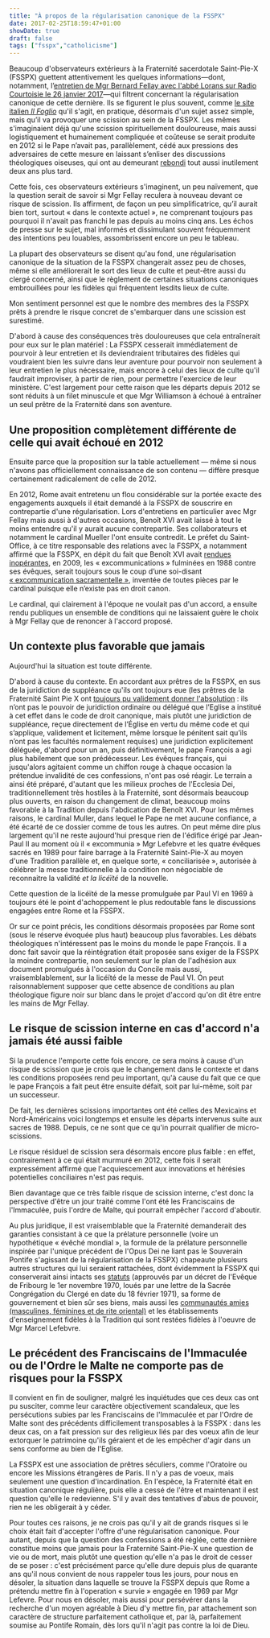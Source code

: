 ```yaml
---
title: "À propos de la régularisation canonique de la FSSPX"
date: 2017-02-25T18:59:47+01:00
showDate: true
draft: false
tags: ["fsspx","catholicisme"]
---
```


Beaucoup d'observateurs extérieurs à la Fraternité sacerdotale Saint-Pie-X (FSSPX) guettent attentivement les quelques informations—dont, notamment, l’[entretien de Mgr Bernard Fellay avec l'abbé Lorans sur Radio Courtoisie le 26 janvier 2017](http://www.dici.org/actualites/entretien-de-mgr-bernard-fellay-sur-radio-courtoisie-le-26-janvier-2017/)—qui filtrent concernant la régularisation canonique de cette dernière. Ils se figurent le plus souvent, comme [le site italien _Il Foglio_](http://www.ilfoglio.it/chiesa/2017/02/24/news/accordo-lefebvriani-papa-francesco-122169/) qu'il s'agit, en pratique, désormais d'un sujet assez simple, mais qu’il va provoquer une scission au sein de la FSSPX. Les mêmes s'imaginaient déjà qu'une scission spirituellement douloureuse, mais aussi logistiquement et humainement compliquée et coûteuse se serait produite en 2012 si le Pape n’avait pas, parallèlement, cédé aux pressions des adversaires de cette mesure en laissant s’enliser des discussions théologiques oiseuses, qui ont au demeurant [rebondi](http://baudouindemitry.tumblr.com/post/87170542629/mgr-fellay-il-ny-aura-pas-daccord-cest-absolument) tout aussi inutilement deux ans plus tard.

Cette fois, ces observateurs extérieurs s'imaginent, un peu naïvement, que la question serait de savoir si Mgr Fellay reculera à nouveau devant ce risque de scission. Ils affirment, de façon un peu simplificatrice, qu’il aurait bien tort, surtout « dans le contexte actuel », ne comprenant toujours pas pourquoi il n'avait pas franchi le pas depuis au moins cinq ans. Les échos de presse sur le sujet, mal informés et dissimulant souvent fréquemment des intentions peu louables, assombrissent encore un peu le tableau.

La plupart des observateurs se disent qu'au fond, une régularisation canonique de la situation de la FSSPX changerait assez peu de choses, même si elle améliorerait le sort des lieux de culte et peut-être aussi du clergé concerné, ainsi que le règlement de certaines situations canoniques embrouillées pour les fidèles qui fréquentent lesdits lieux de culte.

Mon sentiment personnel est que le nombre des membres des la FSSPX prêts à prendre le risque concret de s'embarquer dans une scission est surestimé.

D'abord à cause des conséquences très douloureuses que cela entraînerait pour eux sur le plan matériel : La FSSPX cesserait immédiatement de pourvoir à leur entretien et ils deviendraient tributaires des fidèles qui voudraient bien les suivre dans leur aventure pour pourvoir non seulement à leur entretien le plus nécessaire, mais encore à celui des lieux de culte qu'il faudrait improviser, à partir de rien, pour permettre l'exercice de leur ministère. C'est largement pour cette raison que les départs depuis 2012 se sont réduits à un filet minuscule et que Mgr Williamson à échoué à entraîner un seul prêtre de la Fraternité dans son aventure.

## Une proposition complètement différente de celle qui avait échoué en 2012

Ensuite parce que la proposition sur la table actuellement — même si nous n'avons pas officiellement connaissance de son contenu — diffère presque certainement radicalement de celle de 2012.

En 2012, Rome avait entretenu un flou considérable sur la portée exacte des engagements auxquels il était demandé à la FSSPX de souscrire en contrepartie d'une régularisation. Lors d'entretiens en particulier avec Mgr Fellay mais aussi à d'autres occasions, Benoît XVI avait laissé à tout le moins entendre qu'il y aurait aucune contrepartie. Ses collaborateurs et notamment le cardinal Mueller l'ont ensuite contredit. Le préfet du Saint-Office, à ce titre responsable des relations avec la FSSPX, a notamment affirmé que la FSSPX, en dépit du fait que Benoît XVI avait [rendues inopérantes](http://laportelatine.org/district/france/bo/RetraitExcom090124/MerciDes4eveques/quatreeveques090129.php), en 2009, les « excommunications » fulminées en 1988 contre ses évêques, serait toujours sous le coup d’une soi-disant [« excommunication sacramentelle »](http://www.dici.org/documents/a-propos-dune-declaration-de-mgr-muller-sur-le-schisme-de-la-fraternite-saint-pie-x/), inventée de toutes pièces par le cardinal puisque elle n’existe pas en droit canon.

Le cardinal, qui clairement à l'époque ne voulait pas d'un accord, a ensuite rendu publiques un ensemble de conditions qui ne laissaient guère le choix à Mgr Fellay que de renoncer à l'accord proposé.

## Un contexte plus favorable que jamais

Aujourd'hui la situation est toute différente.

D'abord à cause du contexte. En accordant aux prêtres de la FSSPX, en sus de la juridiction de suppléance qu'ils ont toujours eue (les prêtres de la Fraternité Saint Pie X ont [toujours pu validement donner l'absolution](http://baudouindemitry.tumblr.com/post/67058715705/les-confessions-entendues-par-les-pr-tres-de-la) : ils n’ont pas le pouvoir de juridiction ordinaire ou délégué que l’Eglise a institué à cet effet dans le code de droit canonique, mais plutôt une juridiction de suppléance, reçue directement de l’Église en vertu du même code et qui s’applique, validement et licitement, même lorsque le pénitent sait qu’ils n’ont pas les facultés normalement requises) une juridiction explicitement déléguée, d'abord pour un an, puis définitivement, le pape François a agi plus habilement que son prédécesseur. Les évêques français, qui jusqu'alors agitaient comme un chiffon rouge à chaque occasion la prétendue invalidité de ces confessions, n'ont pas osé réagir. Le terrain a ainsi été préparé, d'autant que les milieux proches de l'Ecclesia Dei, traditionnellement très hostiles à la Fraternité, sont désormais beaucoup plus ouverts, en raison du changement de climat, beaucoup moins favorable à la Tradition depuis l'abdication de Benoît XVI. Pour les mêmes raisons, le cardinal Muller, dans lequel le Pape ne met aucune confiance, a été écarté de ce dossier comme de tous les autres. On peut même dire plus largement qu'il ne reste aujourd'hui presque rien de l'édifice érigé par Jean-Paul II au moment où il « excommunia » Mgr Lefebvre et les quatre évêques sacrés en 1989 pour faire barrage à la Fraternité Saint-Pie-X au moyen d'une Tradition parallèle et, en quelque sorte, « conciliarisée », autorisée à célébrer la messe traditionnelle à la condition non négociable de reconnaitre la validité _et la licéïté_ de la nouvelle.

Cette question de la licéïté de la messe promulguée par Paul VI en 1969 à toujours été le point d'achoppement le plus redoutable fans le discussions engagées entre Rome et la FSSPX.

Or sur ce point précis, les conditions désormais proposées par Rome sont (sous le réserve évoquée plus haut) beaucoup plus favorables. Les débats théologiques n'intéressent pas le moins du monde le pape François. Il a donc fait savoir que la réintégration était proposée sans exiger de la FSSPX la moindre contrepartie, non seulement sur le plan de l'adhésion aux document promulgués à l'occasion du Concile mais aussi, vraisemblablement, sur la licéïté de la messe de Paul VI. On peut raisonnablement supposer que cette absence de conditions au plan théologique figure noir sur blanc dans le projet d'accord qu'on dit être entre les mains de Mgr Fellay.

## Le risque de scission interne en cas d'accord n'a jamais été aussi faible

Si la prudence l'emporte cette fois encore, ce sera moins à cause d'un risque de scission que je crois que le changement dans le contexte et dans les conditions proposées rend peu important, qu'à cause du fait que ce que le pape François a fait peut être ensuite défait, soit par lui-même, soit par un successeur.

De fait, les dernières scissions importantes ont été celles des Mexicains et Nord-Américains voici longtemps et ensuite les départs intervenus suite aux sacres de 1988\. Depuis, ce ne sont que ce qu'in pourrait qualifier de micro-scissions.

Le risque résiduel de scission sera désormais encore plus faible : en effet, contrairement à ce qui était murmuré en 2012, cette fois il serait expressément affirmé que l'acquiescement aux innovations et hérésies potentielles conciliaires n'est pas requis.

Bien davantage que ce très faible risque de scission interne, c'est donc la perspective d'être un jour traité comme l'ont été les Franciscains de l'Immaculée, puis l'ordre de Malte, qui pourrait empêcher l'accord d'aboutir.

Au plus juridique, il est vraisemblable que la Fraternité demanderait des garanties consistant à ce que la prélature personnelle (voire un hypothétique « évêché mondial », la formule de la prélature personnelle inspirée par l'unique précédent de l'Opus Dei ne liant pas le Souverain Pontife s'agissant de la régularisation de la FSSPX) chapeaute plusieurs autres structures qui lui seraient rattachées, dont évidemment la FSSPX qui conserverait ainsi intacts ses [statuts](https://drive.google.com/open?id=0B9PVkBxXwbBxNWYwdGZDUVpvMmM) (approuvés par un décret de l'Evêque de Fribourg le 1er novembre 1970, loués par une lettre de la Sacrée Congrégation du Clergé en date du 18 février 1971), sa forme de gouvernement et bien sûr ses biens, mais aussi les [communautés amies (masculines, féminines et de rite oriental)](http://laportelatine.org/ordres/ordres.php) et les établissements d'enseignement fidèles à la Tradition qui sont restées fidèles à l'oeuvre de Mgr Marcel Lefebvre.

## Le précédent des Franciscains de l'Immaculée ou de l'Ordre le Malte ne comporte pas de risques pour la FSSPX

Il convient en fin de souligner, malgré les inquiétudes que ces deux cas ont pu susciter, comme leur caractère objectivement scandaleux, que les persécutions subies par les Franciscains de l'Immaculée et par l'Ordre de Malte sont des précédents difficilement transposables à la FSSPX : dans les deux cas, on a fait pression sur des religieux liés par des voeux afin de leur extorquer le patrimoine qu'ils géraient et de les empêcher d'agir dans un sens conforme au bien de l'Eglise.

La FSSPX est une association de prêtres séculiers, comme l'Oratoire ou encore les Missions étrangères de Paris. Il n'y a pas de voeux, mais seulement une question d'incardination. En l'espèce, la Fraternité était en situation canonique régulière, puis elle a cessé de l'être et maintenant il est question qu'elle le redevienne. S'il y avait des tentatives d'abus de pouvoir, rien ne les obligerait à y céder.

Pour toutes ces raisons, je ne crois pas qu'il y ait de grands risques si le choix était fait d'accepter l'offre d'une régularisation canonique. Pour autant, depuis que la question des confessions a été réglée, cette dernière constitue moins que jamais pour la Fraternité Saint-Pie-X une question de vie ou de mort, mais plutôt une question qu'elle n'a pas le droit de cesser de se poser : c'est précisément parce qu'elle dure depuis plus de quarante ans qu'il nous convient de nous rappeler tous les jours, pour nous en désoler, la situation dans laquelle se trouve la FSSPX depuis que Rome a prétendu mettre fin à l'operation « survie » engagée en 1969 par Mgr Lefevre. Pour nous en désoler, mais aussi pour persévérer dans la recherche d'un moyen agréable à Dieu d'y mettre fin, par attachement son caractère de structure parfaitement catholique et, par là, parfaitement soumise au Pontife Romain, dès lors qu'il n'agit pas contre la loi de Dieu.